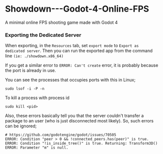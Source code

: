 # Showdown---Godot-4-Online-FPS
A minimal online FPS shooting game made with Godot 4


### Exporting the Dedicated Server

When exporting, in the `Resources` tab, set `export mode` to `Export as dedicated server`. Then you can run the exported app from the command line `(ie: ./showdown.x86_64)`

If you get a similar error to `ERROR: Can't create` error, it is probably because the port is already in use.

You can see the processes that occupies ports with this in Linux;

```
sudo lsof -i -P -n 
```

To kill a process with process id

```
sudo kill <pid>
```

Also, these errors basically tell you that the server couldn't transfer a package to an user (who is just disconnected most likely). So, such errors can be ignored;

```
# https://github.com/godotengine/godot/issues/70505
ERROR: Condition "peer > 0 && !connected_peers.has(peer)" is true.
ERROR: Condition "!is_inside_tree()" is true. Returning: Transform3D()
ERROR: Parameter "m" is null.
```
